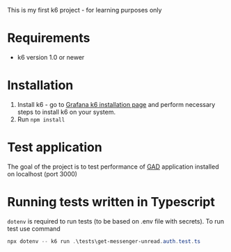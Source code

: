 This is my first k6 project - for learning purposes only

# Requirements

- k6 version 1.0 or newer

# Installation

1. Install k6 - go to [Grafana k6 installation page](https://grafana.com/docs/k6/latest/set-up/install-k6/) and perform necessary steps to install k6 on your system.
2. Run `npm install`

# Test application

The goal of the project is to test performance of [GAD](https://github.com/jaktestowac/gad-gui-api-demo) application installed on localhost (port 3000)

# Running tests written in Typescript

`dotenv` is required to run tests (to be based on .env file with secrets). To run test use command

```powershell
npx dotenv -- k6 run .\tests\get-messenger-unread.auth.test.ts
```
